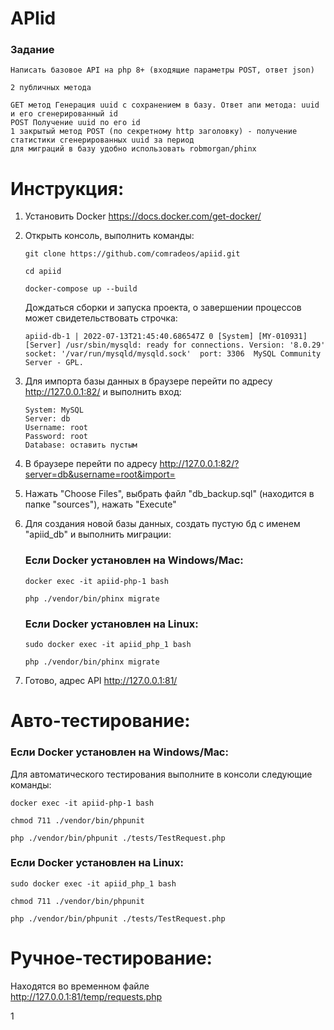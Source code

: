 # APIid
### Задание
```
Написать базовое API на php 8+ (входящие параметры POST, ответ json)

2 публичных метода

GET метод Генерация uuid с сохранением в базу. Ответ апи метода: uuid и его сгенерированный id
POST Получение uuid по его id
1 закрытый метод POST (по секретному http заголовку) - получение статистики сгенерированных uuid за период
для миграций в базу удобно использовать robmorgan/phinx
```

# Инструкция:
1. Установить Docker https://docs.docker.com/get-docker/
2. Открыть консоль, выполнить команды:  
   ```
   git clone https://github.com/comradeos/apiid.git
   ```
   
   ```
   cd apiid
   ```
   
   ```
   docker-compose up --build    
   ```
   
   Дождаться сборки и запуска проекта, о завершении процессов может свидетельствовать строчка:  
   
   ```
   apiid-db-1 | 2022-07-13T21:45:40.686547Z 0 [System] [MY-010931] [Server] /usr/sbin/mysqld: ready for connections. Version: '8.0.29'  socket: '/var/run/mysqld/mysqld.sock'  port: 3306  MySQL Community Server - GPL.
   ``` 

4. Для импорта базы данных в браузере перейти по адресу http://127.0.0.1:82/ и выполнить вход:  
   ```
   System: MySQL  
   Server: db  
   Username: root  
   Password: root  
   Database: оставить пустым  
   ```
5. В браузере перейти по адресу http://127.0.0.1:82/?server=db&username=root&import=
6. Нажать "Choose Files", выбрать файл "db_backup.sql" (находится в папке "sources"), нажать "Execute"
7. Для создания новой базы данных, создать пустую бд с именем "apiid_db" и выполнить миграции:
   ### Если Docker установлен на Windows/Mac:
   ```
   docker exec -it apiid-php-1 bash
   ```
   ```
   php ./vendor/bin/phinx migrate
   ```
   ### Если Docker установлен на Linux:
   ```
   sudo docker exec -it apiid_php_1 bash
   ```
   ```
   php ./vendor/bin/phinx migrate
   ```

8. Готово, адрес API http://127.0.0.1:81/

# Авто-тестирование:
### Если Docker установлен на Windows/Mac:
Для автоматического тестирования выполните в консоли следующие команды:
```
docker exec -it apiid-php-1 bash
```
```
chmod 711 ./vendor/bin/phpunit
```
```
php ./vendor/bin/phpunit ./tests/TestRequest.php
```
### Если Docker установлен на Linux:
```
sudo docker exec -it apiid_php_1 bash
```
```
chmod 711 ./vendor/bin/phpunit
```
```
php ./vendor/bin/phpunit ./tests/TestRequest.php
```
# Ручное-тестирование:
Находятся во временном файле  
http://127.0.0.1:81/temp/requests.php

1



